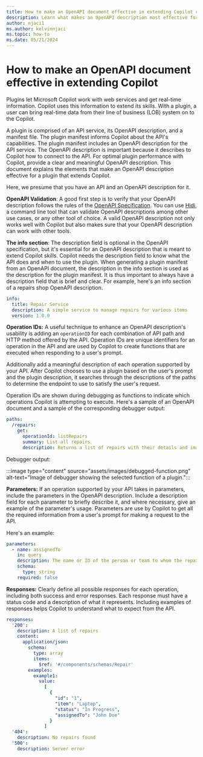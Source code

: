 ```yaml
---
title: How to make an OpenAPI document effective in extending Copilot capabilities.
description: Learn what makes an OpenAPI description most effective for extending Copilot skills
author: njaci1
ms.author: kelvinnjaci
ms.topic: how-to
ms.date: 05/21/2024
---
```


# How to make an OpenAPI document effective in extending Copilot

Plugins let Microsoft Copilot work with web services and get real-time information. Copilot uses this information to extend its skills. With a plugin, a user can bring real-time data from their line of business (LOB) system on to the Copilot.

A plugin is comprised of an API service, its OpenAPI description, and a manifest file. The plugin manifest informs Copilot about the API's capabilities. The plugin manifest includes an OpenAPI description for the API service. The OpenAPI description is important because it describes to Copilot how to connect to the API. For optimal plugin performance with Copilot, provide a clear and meaningful OpenAPI description. This document explains the elements that make an OpenAPI description effective for a plugin that extends Copilot.

Here, we presume that you have an API and an OpenAPI description for it.

**OpenAPI Validation**: A good first step is to verify that your OpenAPI description follows the rules of the [OpenAPI Specification](https://swagger.io/resources/open-api/). You can use [Hidi](https://github.com/microsoft/OpenAPI.NET/blob/vnext/src/Microsoft.OpenApi.Hidi/readme.md), a command line tool that can validate OpenAPI descriptions among other use cases, or any other tool of choice. A valid OpenAPI description not only works well with Copilot but also makes sure that your OpenAPI description can work with other tools.

**The info section**: The description field is optional in the OpenAPI specification, but it's essential for an OpenAPI description that is meant to extend Copilot skills. Copilot needs the description field to know what the API does and when to use the plugin. When generating a plugin manifest from an OpenAPI document, the description in the info section is used as the description for the plugin manifest. It is thus important to always have a description field that is brief and clear. For example, here's an info section of a repairs shop OpenAPI description.

```yaml
info:
  title: Repair Service
  description: A simple service to manage repairs for various items
  version: 1.0.0
```

**Operation IDs:** A useful technique to enhance an OpenAPI description's usability is adding an `operationID` for each combination of API path and HTTP method offered by the API. Operation IDs are unique identifiers for an operation in the API and are used by Copilot to create functions that are executed when responding to a user's prompt.

Additionally add a meaningful description of each operation supported by your API. After Copilot chooses to use a plugin based on the user's prompt and the plugin description, it searches through the descriptions of the paths to determine the endpoint to use to satisfy the user's request.

Operation IDs are shown during debugging as functions to indicate which operations Copilot is attempting to execute. Here's a sample of an OpenAPI document and a sample of the corresponding debugger output:

```yaml
paths:
  /repairs:
    get:
      operationId: listRepairs
      summary: List all repairs
      description: Returns a list of repairs with their details and images
```

Debugger output:

:::image type="content" source="assets/images/debugged-function.png" alt-text="Image of debugger showing the selected function of a plugin.":::

**Parameters:** If an operation supported by your API takes in parameters, include the parameters in the OpenAPI description. Include a description field for each parameter to briefly describe it, and where necessary, give an example of the parameter's usage. Parameters are use by Copilot to get all the required information from a user's prompt for making a request to the API.

Here's an example:

```yaml
parameters:
  - name: assignedTo
    in: query
    description: The name or ID of the person or team to whom the repair is assigned.
    schema:
      type: string
    required: false
```

**Responses:** Clearly define all possible responses for each operation, including both success and error responses. Each response must have a status code and a description of what it represents. Including examples of responses helps Copilot to understand what to expect from the API.

```yaml
responses:
  '200':
    description: A list of repairs
    content:
      application/json:
        schema:
          type: array
          items:
            $ref: '#/components/schemas/Repair'
        examples:
          example1:
            value:
              [
                {
                  "id": "1",
                  "item": "Laptop",
                  "status": "In Progress",
                  "assignedTo": "John Doe"
                }
              ]
  '404':
    description: No repairs found
  '500':
    description: Server error
```

